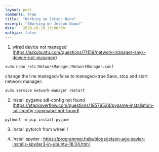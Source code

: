 ```yaml
---
layout: post
comments: true
title:  "Working on Jetson Nano"
excerpt: "(Working on Jetson Nano)"
date:   2020-10-20 13:00:00
mathjax: false
---
```

1) wired device not managed (https://askubuntu.com/questions/71159/network-manager-says-device-not-managed)

```python
sudo nano /etc/NetworkManager/NetworkManager.conf
```

change the line managed=false to managed=true
Save, stop and start network manager:

```python
sudo service network-manager restart
```

2) Install pygame sdl-config not found (https://stackoverflow.com/questions/19579528/pygame-installation-sdl-config-command-not-found)

```python
python3 -m pip install pygame
```

3) Install pytorch from wheel !

4) Install spyder : https://programmer.help/blogs/jetson-agx-xavier-installs-spyder3-in-ubuntu-18.04.html

